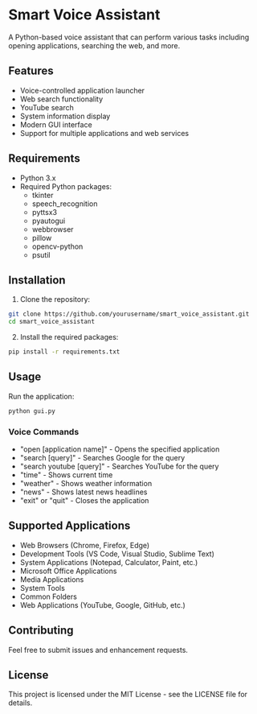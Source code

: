 # Smart Voice Assistant

A Python-based voice assistant that can perform various tasks including opening applications, searching the web, and more.

## Features

- Voice-controlled application launcher
- Web search functionality
- YouTube search
- System information display
- Modern GUI interface
- Support for multiple applications and web services

## Requirements

- Python 3.x
- Required Python packages:
  - tkinter
  - speech_recognition
  - pyttsx3
  - pyautogui
  - webbrowser
  - pillow
  - opencv-python
  - psutil

## Installation

1. Clone the repository:
```bash
git clone https://github.com/yourusername/smart_voice_assistant.git
cd smart_voice_assistant
```

2. Install the required packages:
```bash
pip install -r requirements.txt
```

## Usage

Run the application:
```bash
python gui.py
```

### Voice Commands

- "open [application name]" - Opens the specified application
- "search [query]" - Searches Google for the query
- "search youtube [query]" - Searches YouTube for the query
- "time" - Shows current time
- "weather" - Shows weather information
- "news" - Shows latest news headlines
- "exit" or "quit" - Closes the application

## Supported Applications

- Web Browsers (Chrome, Firefox, Edge)
- Development Tools (VS Code, Visual Studio, Sublime Text)
- System Applications (Notepad, Calculator, Paint, etc.)
- Microsoft Office Applications
- Media Applications
- System Tools
- Common Folders
- Web Applications (YouTube, Google, GitHub, etc.)

## Contributing

Feel free to submit issues and enhancement requests.

## License

This project is licensed under the MIT License - see the LICENSE file for details. 